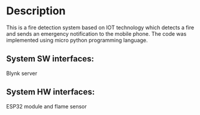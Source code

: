 # Description
This is a fire detection system based on IOT technology which detects a fire and sends an emergency notification to the mobile phone.
The code was implemented using micro python programming language.
## System SW interfaces:
Blynk server
## System HW interfaces:
ESP32 module and flame sensor 

